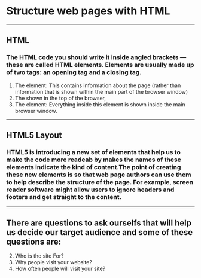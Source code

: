 # Structure web pages with HTML
___
## HTML
### The HTML code you should write it inside angled brackets — these are called HTML elements. Elements are usually made up of two tags: an opening tag and a closing tag. 
1. The <head></head> element: This contains information about the page (rather than information that is shown within the main part of the browser window)
1. The <title></title> shown in the top of the browser, 
1. The <body></body> element: Everything inside this element is shown inside the main browser window.
___

## HTML5 Layout
### HTML5 is introducing a new set of elements that help us to make the code more readeab by makes the names of these elements indicate the kind of content.The point of creating these new elements is so that web page authors can use them to help describe the structure of the page. For example, screen reader software might allow users to ignore headers and footers and get straight to the content.
___

## There are questions to ask ourselfs that will help us decide our target audience and some of these questions are:
2. Who is the site For?
2. Why people visit your website?
2. How often people will visit your site?
